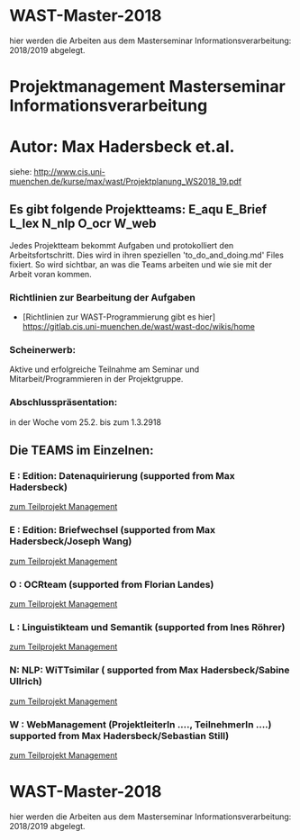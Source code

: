 # WAST-Master-2018

hier werden die Arbeiten aus dem Masterseminar Informationsverarbeitung: 2018/2019 abgelegt.
# Projektmanagement Masterseminar Informationsverarbeitung
# Autor: Max Hadersbeck et.al.
siehe: http://www.cis.uni-muenchen.de/kurse/max/wast/Projektplanung_WS2018_19.pdf

## Es gibt folgende  Projektteams: E_aqu  E_Brief  L_lex  N_nlp  O_ocr  W_web

Jedes Projektteam bekommt Aufgaben und protokolliert den Arbeitsfortschritt. Dies wird in ihren speziellen 'to_do_and_doing.md' Files fixiert. So wird sichtbar, an was die Teams arbeiten und wie sie mit der Arbeit voran kommen.

### Richtlinien zur Bearbeitung der Aufgaben

* [Richtlinien zur WAST-Programmierung gibt es hier] https://gitlab.cis.uni-muenchen.de/wast/wast-doc/wikis/home

### Scheinerwerb:
Aktive und erfolgreiche Teilnahme am Seminar und Mitarbeit/Programmieren in der Projektgruppe. 

### Abschlusspräsentation:
in der Woche vom 25.2. bis zum 1.3.2918

## Die TEAMS im Einzelnen:  

###  E : Edition: Datenaquirierung  (supported from  Max Hadersbeck)
[zum Teilprojekt Management](/E_aqu/Readme.md)

###  E : Edition: Briefwechsel  (supported from  Max Hadersbeck/Joseph Wang)
[zum Teilprojekt Management](/E_Brief/Readme.md)

###  O : OCRteam (supported from Florian Landes)
[zum Teilprojekt Management](/O_ocr/Readme.md)

###  L : Linguistikteam und Semantik (supported from  Ines Röhrer)
[zum Teilprojekt Management](/L_lex/Readme.md)

### N: NLP: WiTTsimilar  ( supported from  Max Hadersbeck/Sabine Ullrich)
[zum Teilprojekt Management](/N_nlp/Readme.md)

###  W : WebManagement (ProjektleiterIn ...., TeilnehmerIn ....)  supported from  Max Hadersbeck/Sebastian Still)   
[zum Teilprojekt Management](/W_web/Readme.md)


# WAST-Master-2018

hier werden die Arbeiten aus dem Masterseminar Informationsverarbeitung: 2018/2019 abgelegt.
